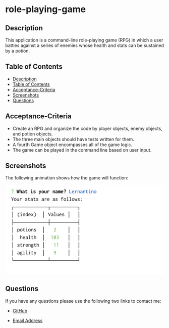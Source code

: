 # role-playing-game

## Description

This application is a command-line role-playing game (RPG) in which a user battles against a series of enemies whose health and stats can be sustained by a potion.

## Table of Contents

* [Description](#description)
* [Table of Contents](#table-of-contents)
* [Acceptance-Criteria](#acceptance-criteria)
* [Screenshots](#screenshots)
* [Questions](#questions)


## Acceptance-Criteria

* Create an RPG and organize the code by player objects, enemy objects, and potion objects.
* The three main objects should have tests written for them.
* A fourth Game object encompasses all of the game logic.
* The game can be played in the command line based on user input.

## Screenshots

The following animation shows how the game will function:

![alt=RPG-game-functionality](./utils/images/RPG-game-functionality.gif)

## Questions
If you have any questions please use the following two links to contact me:

* [GitHub](https://github.com/unis434)

* [Email Address](mailto:shirin.unisk434@gmail.com)
